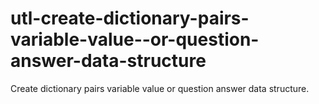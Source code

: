 # utl-create-dictionary-pairs-variable-value--or-question-answer-data-structure
Create dictionary pairs variable value or question answer data structure.
